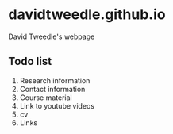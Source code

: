 # davidtweedle.github.io
David Tweedle's webpage

Todo list
---------
1. Research information
2. Contact information
3. Course material
4. Link to youtube videos
5. cv
6. Links
